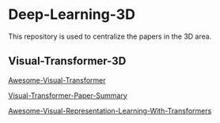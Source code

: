 # Deep-Learning-3D
This repository  is used to centralize the papers in the 3D area.


## Visual-Transformer-3D

[Awesome-Visual-Transformer](https://github.com/dk-liang/Awesome-Visual-Transformer)

[Visual-Transformer-Paper-Summary](https://github.com/AIprogrammer/Visual-Transformer-Paper-Summary)

[Awesome-Visual-Representation-Learning-With-Transformers](https://github.com/alohays/awesome-visual-representation-learning-with-transformers)

